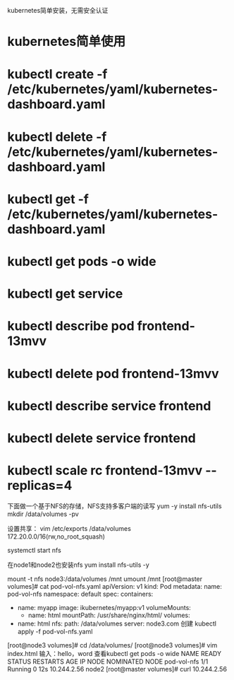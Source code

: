 kubernetes简单安装，无需安全认证

#  kubernetes简单使用
# kubectl create -f /etc/kubernetes/yaml/kubernetes-dashboard.yaml 
# kubectl delete -f /etc/kubernetes/yaml/kubernetes-dashboard.yaml
# kubectl get  -f /etc/kubernetes/yaml/kubernetes-dashboard.yaml
# kubectl get pods -o wide
# kubectl get service
# kubectl describe pod frontend-13mvv
# kubectl delete pod frontend-13mvv
# kubectl describe service frontend
# kubectl delete service frontend
# kubectl scale rc frontend-13mvv --replicas=4

下面做一个基于NFS的存储，NFS支持多客户端的读写
yum -y install nfs-utils
mkdir /data/volumes -pv

设置共享：
vim /etc/exports
/data/volumes 172.20.0.0/16(rw,no_root_squash)

systemctl start nfs

在node1和node2也安装nfs
yum install nfs-utils -y

mount -t nfs node3:/data/volumes /mnt
umount /mnt
[root@master volumes]# cat pod-vol-nfs.yaml 
apiVersion: v1
kind: Pod
metadata:
  name: pod-vol-nfs
  namespace: default
spec:
  containers:
  - name: myapp
    image: ikubernetes/myapp:v1
    volumeMounts:
    - name: html
      mountPath: /usr/share/nginx/html/
  volumes:
  - name: html
    nfs:
      path: /data/volumes
      server: node3.com
创建 kubectl apply -f pod-vol-nfs.yaml
 
[root@node3 volumes]# cd /data/volumes/
[root@node3 volumes]# vim index.html  输入：hello，word
查看kubectl get pods -o wide
NAME          READY     STATUS    RESTARTS   AGE       IP            NODE      NOMINATED NODE
pod-vol-nfs   1/1       Running   0          12s       10.244.2.56   node2     <none>
[root@master volumes]# curl 10.244.2.56

